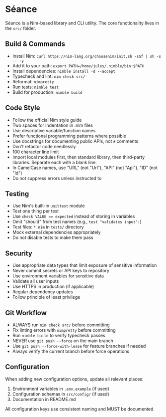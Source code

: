 # Séance

Séance is a Nim-based library and CLI utility. The core functionality lives in the `src/` folder.

## Build & Commands

- Install Nim: `curl https://nim-lang.org/choosenim/init.sh -sSf | sh -s -- -y`
- Add it to your path: `export PATH=/home/jules/.nimble/bin:$PATH`
- Install dependencies: `nimble install -d --accept`
- Typecheck and lint: `nim check src/`
- Reformat: `nimpretty`
- Run tests: `nimble test`
- Build for production: `nimble build`

## Code Style

- Follow the official Nim style guide
- Two spaces for indentation in .nim files
- Use descriptive variable/function names
- Prefer functional programming patterns where possible
- Use docstrings for documenting public APIs, not `#` comments
- Don't refactor code needlessly
- 100 character line limit
- Import local modules first, then standard library, then third-party libraries. Separate each with a blank line.
- In CamelCase names, use "URL" (not "Url"), "API" (not "Api"), "ID" (not "Id")
- Do not suppress errors unless instructed to

## Testing

- Use Nim's built-in `unittest` module
- Test one thing per test
- Use `check VALUE == expected` instead of storing in variables
- Omit "should" from test names (e.g., `test "validates input":`)
- Test files: `*.nim` in `tests/` directory
- Mock external dependencies appropriately
- Do not disable tests to make them pass

## Security

- Use appropriate data types that limit exposure of sensitive information
- Never commit secrets or API keys to repository
- Use environment variables for sensitive data
- Validate all user inputs
- Use HTTPS in production (if applicable)
- Regular dependency updates
- Follow principle of least privilege

## Git Workflow

- ALWAYS run `nim check src/` before committing
- Fix linting errors with `nimpretty` before committing
- Run `nimble build` to verify typecheck passes
- NEVER use `git push --force` on the main branch
- Use `git push --force-with-lease` for feature branches if needed
- Always verify the current branch before force operations

## Configuration

When adding new configuration options, update all relevant places:
1. Environment variables in `.env.example` (if used)
2. Configuration schemas in `src/config/` (if used)
3. Documentation in README.md

All configuration keys use consistent naming and MUST be documented.